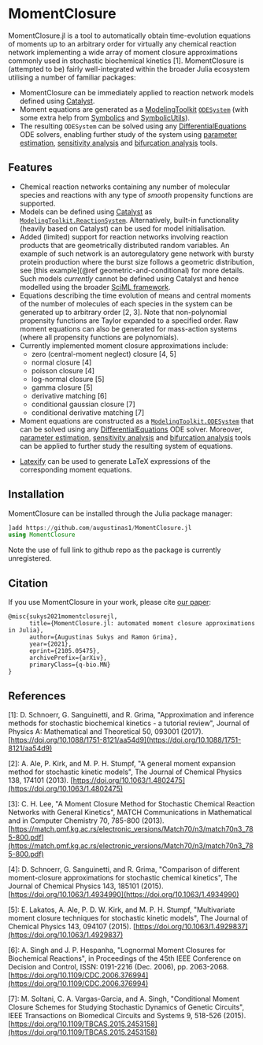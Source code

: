 # MomentClosure

MomentClosure.jl is a tool to automatically obtain time-evolution equations of moments up to an arbitrary order for virtually any chemical reaction network implementing a wide array of moment closure approximations commonly used in stochastic biochemical kinetics [1]. MomentClosure is (attempted to be) fairly well-integrated within the broader Julia ecosystem utilising a number of familiar packages:
- MomentClosure can be immediately applied to reaction network models defined using [Catalyst](https://github.com/SciML/Catalyst.jl/issues/22).
- Moment equations are generated as a [ModelingToolkit](https://github.com/SciML/ModelingToolkit.jl) [`ODESystem`](https://mtk.sciml.ai/stable/systems/ODESystem/) (with some extra help from [Symbolics](https://github.com/JuliaSymbolics/Symbolics.jl) and [SymbolicUtils](https://github.com/JuliaSymbolics/SymbolicUtils.jl)).
- The resulting `ODESystem` can be solved using any [DifferentialEquations](https://github.com/SciML/DifferentialEquations.jl/) ODE solvers, enabling further study of the system using [parameter estimation](https://diffeq.sciml.ai/stable/analysis/parameter_estimation/), [sensitivity analysis](https://diffeq.sciml.ai/stable/analysis/sensitivity/) and [bifurcation analysis](https://diffeq.sciml.ai/stable/analysis/bifurcation/) tools.


## Features
* Chemical reaction networks containing any number of molecular species and reactions with any type of *smooth* propensity functions are supported.
* Models can be defined using [Catalyst](https://github.com/SciML/Catalyst.jl/issues/22) as [`ModelingToolkit.ReactionSystem`](https://catalyst.sciml.ai/dev/api/catalyst_api/#ModelingToolkit.ReactionSystem). Alternatively, built-in functionality (heavily based on Catalyst) can be used for model initialisation.
* Added (limited) support for reaction networks involving reaction products that are geometrically distributed random variables. An example of such network is an autoregulatory gene network with bursty protein production where the burst size follows a geometric distribution, see [this example](@ref geometric-and-conditional) for more details. Such models *currently* cannot be defined using Catalyst and hence modelled using the broader [SciML framework](https://github.com/SciML/).
* Equations describing the time evolution of means and central moments of the number of molecules of each species in the system can be generated up to arbitrary order [2, 3]. Note that non-polynomial propensity functions are Taylor expanded to a specified order. Raw moment equations can also be generated for mass-action systems (where all propensity functions are polynomials).
* Currently implemented moment closure approximations include:
  - zero (central-moment neglect) closure [4, 5]
  - normal closure [4]
  - poisson closure [4]
  - log-normal closure [5]
  - gamma closure [5]
  - derivative matching [6]
  - conditional gaussian closure [7]
  - conditional derivative matching [7]
* Moment equations are constructed as a [`ModelingToolkit.ODESystem`](https://mtk.sciml.ai/stable/systems/ODESystem/) that can be solved using any [DifferentialEquations](https://github.com/SciML/DifferentialEquations.jl/) ODE solver. Moreover, [parameter estimation](https://diffeq.sciml.ai/stable/analysis/parameter_estimation/), [sensitivity analysis](https://diffeq.sciml.ai/stable/analysis/sensitivity/) and [bifurcation analysis](https://diffeq.sciml.ai/stable/analysis/bifurcation/) tools can be applied to further study the resulting system of equations.
- [Latexify](https://github.com/korsbo/Latexify.jl) can be used to generate LaTeX expressions of the corresponding moment equations.


## Installation
MomentClosure can be installed through the Julia package manager:

```julia
]add https://github.com/augustinas1/MomentClosure.jl
using MomentClosure
```

Note the use of full link to github repo as the package is currently unregistered.

## Citation

If you use MomentClosure in your work, please cite [our paper](https://arxiv.org/abs/2105.05475):
```
@misc{sukys2021momentclosurejl,
      title={MomentClosure.jl: automated moment closure approximations in Julia},
      author={Augustinas Sukys and Ramon Grima},
      year={2021},
      eprint={2105.05475},
      archivePrefix={arXiv},
      primaryClass={q-bio.MN}
}
```

## References

[1]: D. Schnoerr, G. Sanguinetti, and R. Grima, "Approximation and inference methods for stochastic biochemical kinetics - a tutorial review", Journal of Physics A: Mathematical and Theoretical 50, 093001 (2017). [https://doi.org/10.1088/1751-8121/aa54d9](https://doi.org/10.1088/1751-8121/aa54d9)

[2]: A. Ale, P. Kirk, and M. P. H. Stumpf, "A general moment expansion method for stochastic kinetic models", The Journal of Chemical Physics 138, 174101 (2013). [https://doi.org/10.1063/1.4802475](https://doi.org/10.1063/1.4802475)

[3]: C. H. Lee, "A Moment Closure Method for Stochastic Chemical Reaction Networks with General Kinetics", MATCH Communications in Mathematical and in Computer Chemistry 70, 785-800 (2013). [https://match.pmf.kg.ac.rs/electronic_versions/Match70/n3/match70n3_785-800.pdf](https://match.pmf.kg.ac.rs/electronic_versions/Match70/n3/match70n3_785-800.pdf)

[4]: D. Schnoerr, G. Sanguinetti, and R. Grima, "Comparison of different moment-closure approximations for stochastic chemical kinetics", The Journal of Chemical Physics 143, 185101 (2015). [https://doi.org/10.1063/1.4934990](https://doi.org/10.1063/1.4934990)

[5]: E. Lakatos, A. Ale, P. D. W. Kirk, and M. P. H. Stumpf, "Multivariate moment closure techniques for stochastic kinetic models", The Journal of Chemical Physics 143, 094107 (2015). [https://doi.org/10.1063/1.4929837](https://doi.org/10.1063/1.4929837)

[6]: A. Singh and J. P. Hespanha, "Lognormal Moment Closures for Biochemical Reactions", in Proceedings of the 45th IEEE Conference on Decision and Control, ISSN: 0191-2216 (Dec. 2006), pp. 2063-2068. [https://doi.org/10.1109/CDC.2006.376994](https://doi.org/10.1109/CDC.2006.376994)

[7]: M. Soltani, C. A. Vargas-Garcia, and A. Singh, "Conditional Moment Closure Schemes for Studying Stochastic Dynamics of Genetic Circuits", IEEE Transactions on Biomedical Circuits and Systems 9, 518-526 (2015). [https://doi.org/10.1109/TBCAS.2015.2453158](https://doi.org/10.1109/TBCAS.2015.2453158)
